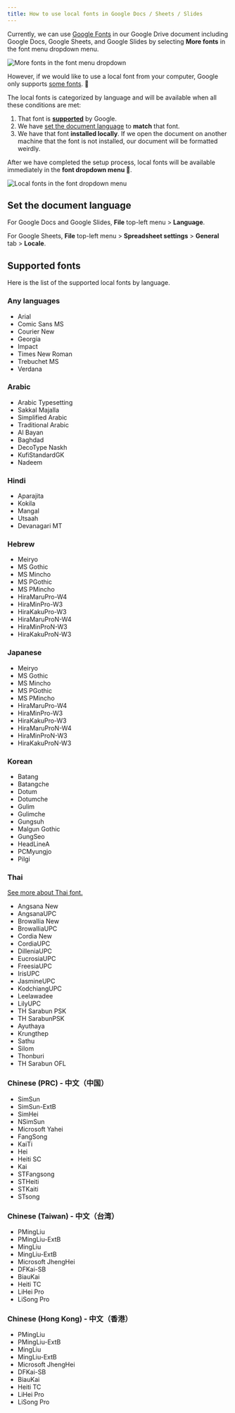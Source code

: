 ```yaml
---
title: How to use local fonts in Google Docs / Sheets / Slides
---
```


Currently, we can use [Google Fonts](https://fonts.google.com/) in our Google Drive document including Google Docs, Google Sheets, and Google Slides by selecting **More fonts** in the font menu dropdown menu.

![More fonts in the font menu dropdown](../2020-09-27-google-docs-local-fonts/more-fonts.png)

However, if we would like to use a local font from your computer, Google only supports [some fonts](#supported-fonts). 🤷

The local fonts is categorized by language and will be available when all these conditions are met:

1. That font is **[supported](#supported-fonts)** by Google.
1. We have [set the document language](#set-the-document-language) to **match** that font.
1. We have that font **installed locally**. If we open the document on another machine that the font is not installed, our document will be formatted weirdly.

After we have completed the setup process, local fonts will be available immediately in the **font dropdown menu 🔽**.

![Local fonts in the font dropdown menu](../2020-09-27-google-docs-local-fonts/local-fonts.png)

## Set the document language

For Google Docs and Google Slides, **File** top-left menu > **Language**.

For Google Sheets, **File** top-left menu > **Spreadsheet settings** > **General** tab > **Locale**.

## Supported fonts

Here is the list of the supported local fonts by language.

### Any languages

- Arial
- Comic Sans MS
- Courier New
- Georgia
- Impact
- Times New Roman
- Trebuchet MS
- Verdana

### Arabic

- Arabic Typesetting
- Sakkal Majalla
- Simplified Arabic
- Traditional Arabic
- Al Bayan
- Baghdad
- DecoType Naskh
- KufiStandardGK
- Nadeem

### Hindi

- Aparajita
- Kokila
- Mangal
- Utsaah
- Devanagari MT

### Hebrew

- Meiryo
- MS Gothic
- MS Mincho
- MS PGothic
- MS PMincho
- HiraMaruPro-W4
- HiraMinPro-W3
- HiraKakuPro-W3
- HiraMaruProN-W4
- HiraMinProN-W3
- HiraKakuProN-W3

### Japanese

- Meiryo
- MS Gothic
- MS Mincho
- MS PGothic
- MS PMincho
- HiraMaruPro-W4
- HiraMinPro-W3
- HiraKakuPro-W3
- HiraMaruProN-W4
- HiraMinProN-W3
- HiraKakuProN-W3

### Korean

- Batang
- Batangche
- Dotum
- Dotumche
- Gulim
- Gulimche
- Gungsuh
- Malgun Gothic
- GungSeo
- HeadLineA
- PCMyungjo
- Pilgi

### Thai

[See more about Thai font.](../how-to-use-local-thai-fonts-in-google-docs-sheets-slides/)

- Angsana New
- AngsanaUPC
- Browallia New
- BrowalliaUPC
- Cordia New
- CordiaUPC
- DilleniaUPC
- EucrosiaUPC
- FreesiaUPC
- IrisUPC
- JasmineUPC
- KodchiangUPC
- Leelawadee
- LilyUPC
- TH Sarabun PSK
- TH SarabunPSK
- Ayuthaya
- Krungthep
- Sathu
- Silom
- Thonburi
- TH Sarabun OFL

### Chinese (PRC) - 中文（中国）

- SimSun
- SimSun-ExtB
- SimHei
- NSimSun
- Microsoft Yahei
- FangSong
- KaiTi
- Hei
- Heiti SC
- Kai
- STFangsong
- STHeiti
- STKaiti
- STsong

### Chinese (Taiwan) - 中文（台湾）

- PMingLiu
- PMingLiu-ExtB
- MingLiu
- MingLiu-ExtB
- Microsoft JhengHei
- DFKai-SB
- BiauKai
- Heiti TC
- LiHei Pro
- LiSong Pro

### Chinese (Hong Kong) - 中文（香港）

- PMingLiu
- PMingLiu-ExtB
- MingLiu
- MingLiu-ExtB
- Microsoft JhengHei
- DFKai-SB
- BiauKai
- Heiti TC
- LiHei Pro
- LiSong Pro
